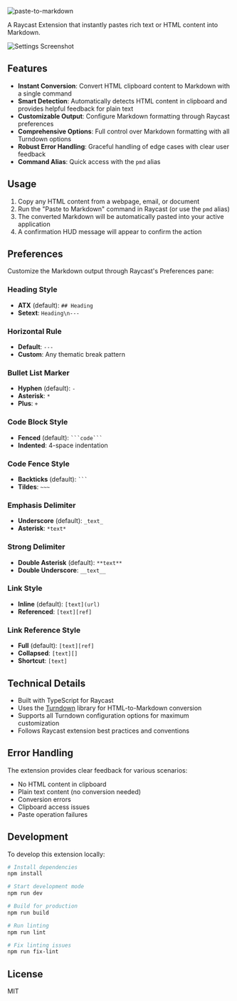 ![paste-to-markdown](https://socialify.git.ci/wei/paste-to-markdown/image?description=1&font=JetBrains+Mono&language=1&logo=https%3A%2F%2Fcdn.jsdelivr.net%2Fgh%2Fwei%2Fpaste-to-markdown%2Fassets%2Fextension-icon.png&name=1&owner=1&pattern=Plus&theme=Auto)

A Raycast Extension that instantly pastes rich text or HTML content into Markdown.

![Settings Screenshot](https://cdn.jsdelivr.net/gh/wei/paste-to-markdown/media/preferences-screenshot.png)

## Features

- **Instant Conversion**: Convert HTML clipboard content to Markdown with a single command
- **Smart Detection**: Automatically detects HTML content in clipboard and provides helpful feedback for plain text
- **Customizable Output**: Configure Markdown formatting through Raycast preferences
- **Comprehensive Options**: Full control over Markdown formatting with all Turndown options
- **Robust Error Handling**: Graceful handling of edge cases with clear user feedback
- **Command Alias**: Quick access with the `pmd` alias

## Usage

1. Copy any HTML content from a webpage, email, or document
2. Run the "Paste to Markdown" command in Raycast (or use the `pmd` alias)
3. The converted Markdown will be automatically pasted into your active application
4. A confirmation HUD message will appear to confirm the action

## Preferences

Customize the Markdown output through Raycast's Preferences pane:

### Heading Style

- **ATX** (default): `## Heading`
- **Setext**: `Heading\n---`

### Horizontal Rule

- **Default**: `---`
- **Custom**: Any thematic break pattern

### Bullet List Marker

- **Hyphen** (default): `-`
- **Asterisk**: `*`
- **Plus**: `+`

### Code Block Style

- **Fenced** (default): ` ```code``` `
- **Indented**: 4-space indentation

### Code Fence Style

- **Backticks** (default): ` ``` `
- **Tildes**: `~~~`

### Emphasis Delimiter

- **Underscore** (default): `_text_`
- **Asterisk**: `*text*`

### Strong Delimiter

- **Double Asterisk** (default): `**text**`
- **Double Underscore**: `__text__`

### Link Style

- **Inline** (default): `[text](url)`
- **Referenced**: `[text][ref]`

### Link Reference Style

- **Full** (default): `[text][ref]`
- **Collapsed**: `[text][]`
- **Shortcut**: `[text]`

## Technical Details

- Built with TypeScript for Raycast
- Uses the [Turndown](https://github.com/mixmark-io/turndown) library for HTML-to-Markdown conversion
- Supports all Turndown configuration options for maximum customization
- Follows Raycast extension best practices and conventions

## Error Handling

The extension provides clear feedback for various scenarios:

- No HTML content in clipboard
- Plain text content (no conversion needed)
- Conversion errors
- Clipboard access issues
- Paste operation failures

## Development

To develop this extension locally:

```bash
# Install dependencies
npm install

# Start development mode
npm run dev

# Build for production
npm run build

# Run linting
npm run lint

# Fix linting issues
npm run fix-lint
```

## License

MIT
